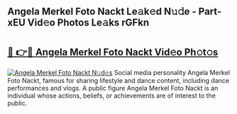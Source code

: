 ## Angela Merkel Foto Nackt Le𝚊k𝚎d N𝚞𝚍e - Part-xEU Vid𝚎o Photos Le𝚊ks rGFkn

# <h2><a href="http://fb9z3c.evod.top/?m=Angela+Merkel+Foto+Nackt">🔗 👉🔴 Angela Merkel Foto Nackt Vid𝚎o Ph𝚘t𝚘s</a></h2>

[![Angela Merkel Foto Nackt N𝚞d𝚎s](https://i.imgur.com/8V9OHl7.gif)](http://fb9z3c.evod.top/?m=Angela+Merkel+Foto+Nackt)
Social media personality Angela Merkel Foto Nackt, famous for sharing lifestyle and dance content, including dance performances and vlogs. A public figure Angela Merkel Foto Nackt is an individual whose actions, beliefs, or achievements are of interest to the public. 
